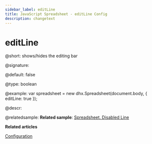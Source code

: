 ```yaml
---
sidebar_label: editLine
title: JavaScript Spreadsheet - editLine Config
description: changetext
---
```


# editLine

@short: shows/hides the editing bar

@signature:

@default: false

@type: boolean

@example:
var spreadsheet = new dhx.Spreadsheet(document.body, {
	editLine: true
});

@descr:

@relatedsample:
**Related sample**: [Spreadsheet. Disabled Line](https://snippet.dhtmlx.com/unem2jkh)

**Related articles**

[Configuration](configuration.md#editing-bar)
